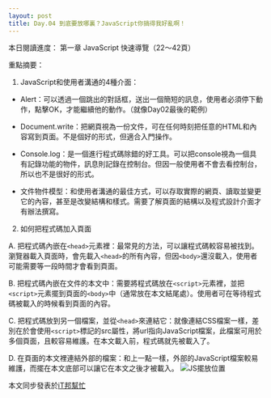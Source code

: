 ```yaml
---
layout: post
title: Day.04 到底要放哪裏？JavaScript你搞得我好亂啊！
---
```

本日閱讀進度：
第一章 JavaScript 快速導覽（22～42頁）

重點摘要：
1. JavaScript和使用者溝通的4種介面：

  - Alert：可以透過一個跳出的對話框，送出一個簡短的訊息，使用者必須停下動作，點擊OK，才能繼續他的動作。（就像Day02最後的範例）

  - Document.write：把網頁視為一份文件，可在任何時刻把任意的HTML和內容寫到頁面。不是個好的形式，但適合入門操作。

  - Console.log：是一個進行程式碼除錯的好工具。可以把console視為一個具有記錄功能的物件，訊息則記錄在控制台。但因一般使用者不會去看控制台，所以也不是很好的形式。

  - 文件物件模型：和使用者溝通的最佳方式，可以存取實際的網頁、讀取並變更它的內容，甚至是改變結構和樣式。需要了解頁面的結構以及程式設計介面才有辦法撰寫。


2. 如何把程式碼加入頁面

  A. 把程式碼內嵌在`<head>`元素裡：最常見的方法，可以讓程式碼較容易被找到。瀏覽器載入頁面時，會先載入`<head>`的所有內容，但因`<body>`還沒載入，使用者可能需要等一段時間才會看到頁面。

  B. 把程式碼內嵌在文件的本文中：需要將程式碼放在`<script>`元素裡，並把`<script>`元素擺到頁面的`<body>`中（通常放在本文結尾處）。使用者可在等待程式碼被載入的時候看到頁面的內容。

  C. 把程式碼放到另一個檔案，並從`<head>`來連結它：就像連結CSS檔案一樣，差別在於會使用`<script>`標記的src屬性，將url指向JavaScript檔案，此檔案可用於多個頁面，且較容易維護。在本文載入前，程式碼就先被載入了。

  D. 在頁面的本文裡連結外部的檔案：和上一點一樣，外部的JavaScript檔案較易維護，而擺在本文底部可以讓它在本文之後才被載入。
![JS擺放位置](https://i.imgur.com/n1Ljuks.png)


本文同步發表於[iT邦幫忙](https://ithelp.ithome.com.tw/articles/10217269)

